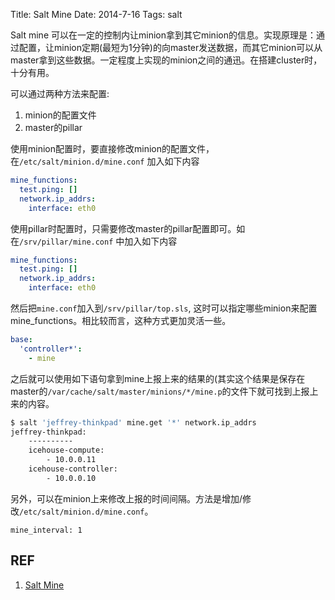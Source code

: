 Title: Salt Mine
Date: 2014-7-16
Tags: salt

Salt mine 可以在一定的控制内让minion拿到其它minion的信息。实现原理是：通过配置，让minion定期(最短为1分钟)的向master发送数据，而其它minion可以从master拿到这些数据。一定程度上实现的minion之间的通迅。在搭建cluster时，十分有用。

可以通过两种方法来配置:

1. minion的配置文件
2. master的pillar

使用minion配置时，要直接修改minion的配置文件，在`/etc/salt/minion.d/mine.conf` 加入如下内容

```yaml
mine_functions:
  test.ping: []
  network.ip_addrs:
    interface: eth0
```

使用pillar时配置时，只需要修改master的pillar配置即可。如在`/srv/pillar/mine.conf` 中加入如下内容

```yaml
mine_functions:
  test.ping: []
  network.ip_addrs:
    interface: eth0
```
然后把`mine.conf`加入到`/srv/pillar/top.sls`, 这时可以指定哪些minion来配置mine_functions。相比较而言，这种方式更加灵活一些。
```yaml
base:
  'controller*':
    - mine
```

之后就可以使用如下语句拿到mine上报上来的结果的(其实这个结果是保存在master的`/var/cache/salt/master/minions/*/mine.p`的文件下就可找到上报上来的内容。

```sh
$ salt 'jeffrey-thinkpad' mine.get '*' network.ip_addrs
jeffrey-thinkpad:
    ----------
    icehouse-compute:
        - 10.0.0.11
    icehouse-controller:
        - 10.0.0.10
```

另外，可以在minion上来修改上报的时间间隔。方法是增加/修改`/etc/salt/minion.d/mine.conf`。
```
mine_interval: 1
```


## REF
1. [Salt Mine](http://docs.saltstack.com/en/latest/topics/mine/)
